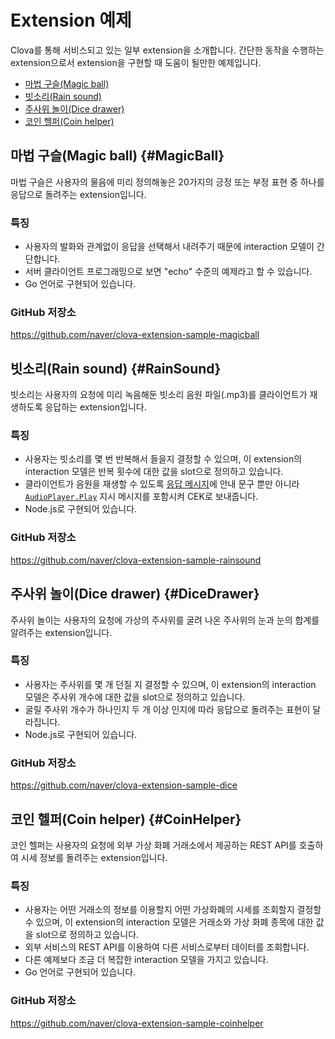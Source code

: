 # Extension 예제

Clova를 통해 서비스되고 있는 일부 extension을 소개합니다. 간단한 동작을 수행하는 extension으로서 extension을 구현할 때 도움이 될만한 예제입니다.

* [마법 구슬(Magic ball)](#MagicBall)
* [빗소리(Rain sound)](#RainSound)
* [주사위 놀이(Dice drawer)](#DiceDrawer)
* [코인 헬퍼(Coin helper)](#CoinHelper)

## 마법 구슬(Magic ball) {#MagicBall}

마법 구슬은 사용자의 물음에 미리 정의해놓은 20가지의 긍정 또는 부정 표현 중 하나를 응답으로 돌려주는 extension입니다.

### 특징
* 사용자의 발화와 관계없이 응답을 선택해서 내려주기 때문에 interaction 모델이 간단합니다.
* 서버 클라이언트 프로그래밍으로 보면 "echo" 수준의 예제라고 할 수 있습니다.
* Go 언어로 구현되어 있습니다.

### GitHub 저장소
<a target="_blank" href="https://github.com/naver/clova-extension-sample-magicball">https://github.com/naver/clova-extension-sample-magicball</a>

## 빗소리(Rain sound) {#RainSound}

빗소리는 사용자의 요청에 미리 녹음해둔 빗소리 음원 파일(.mp3)를 클라이언트가 재생하도록 응답하는 extension입니다.

### 특징
* 사용자는 빗소리를 몇 번 반복해서 들을지 결정할 수 있으며, 이 extension의 interaction 모델은 반복 횟수에 대한 값을 slot으로 정의하고 있습니다.
* 클라이언트가 음원을 재생할 수 있도록 [응답 메시지](/CEK/References/CEK_API.md#CustomExtRequestType)에 안내 문구 뿐만 아니라 [`AudioPlayer.Play`](/CIC/References/CICInterface/AudioPlayer.md#Play) 지시 메시지를 포함시켜 CEK로 보내줍니다.
* Node.js로 구현되어 있습니다.

### GitHub 저장소
<a target="_blank" href="https://github.com/naver/clova-extension-sample-rainsound">https://github.com/naver/clova-extension-sample-rainsound</a>

## 주사위 놀이(Dice drawer) {#DiceDrawer}

주사위 놀이는 사용자의 요청에 가상의 주사위를 굴려 나온 주사위의 눈과 눈의 합계를 알려주는 extension입니다.

### 특징
* 사용자는 주사위를 몇 개 던질 지 결정할 수 있으며, 이 extension의 interaction 모델은 주사위 개수에 대한 값을 slot으로 정의하고 있습니다.
* 굴릴 주사위 개수가 하나인지 두 개 이상 인지에 따라 응답으로 돌려주는 표현이 달라집니다.
* Node.js로 구현되어 있습니다.

### GitHub 저장소
<a target="_blank" href="https://github.com/naver/clova-extension-sample-dice">https://github.com/naver/clova-extension-sample-dice</a>

## 코인 헬퍼(Coin helper) {#CoinHelper}

코인 헬퍼는 사용자의 요청에 외부 가상 화폐 거래소에서 제공하는 REST API를 호출하여 시세 정보를 돌려주는 extension입니다.

### 특징
* 사용자는 어떤 거래소의 정보를 이용할지 어떤 가상화폐의 시세를 조회할지 결정할 수 있으며, 이 extension의 interaction 모델은 거래소와 가상 화폐 종목에 대한 값을 slot으로 정의하고 있습니다.
* 외부 서비스의 REST API를 이용하여 다른 서비스로부터 데이터를 조회합니다.
* 다른 예제보다 조금 더 복잡한 interaction 모델을 가지고 있습니다.
* Go 언어로 구현되어 있습니다.

### GitHub 저장소

<a target="_blank" href="https://github.com/naver/clova-extension-sample-coinhelper">https://github.com/naver/clova-extension-sample-coinhelper</a>
